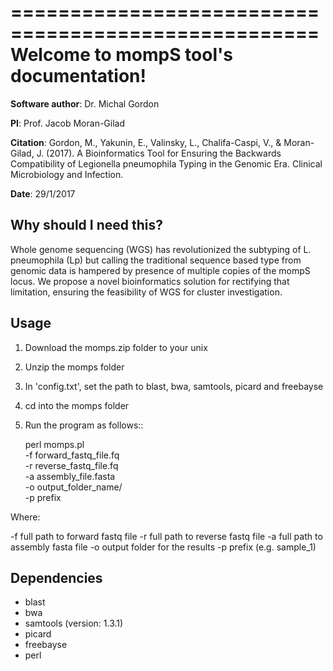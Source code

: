 ====================================================
Welcome to mompS tool's documentation!
====================================================

**Software author**: Dr. Michal Gordon

**PI**: Prof. Jacob Moran-Gilad

**Citation**: Gordon, M., Yakunin, E., Valinsky, L., Chalifa-Caspi, V., & Moran-Gilad, J. (2017). A Bioinformatics Tool for Ensuring the Backwards Compatibility of Legionella pneumophila Typing in the Genomic Era. Clinical Microbiology and Infection.‏‏

**Date**:   29/1/2017

Why should I need this?
-------------------------

Whole genome sequencing (WGS) has revolutionized the subtyping of L. pneumophila (Lp) but calling the traditional sequence based type from genomic data is hampered by presence of multiple copies of the mompS locus. We propose a novel bioinformatics solution for rectifying that limitation, ensuring the feasibility of WGS for cluster investigation. 

Usage
---------

1. Download the momps.zip folder to your unix
2. Unzip the momps folder
3. In 'config.txt', set the path to blast, bwa, samtools, picard and freebayse
4. cd into the momps folder
5. Run the program as follows::

    perl momps.pl   \
        -f forward_fastq_file.fq   \
        -r reverse_fastq_file.fq   \
        -a assembly_file.fasta   \
        -o output_folder_name/ \
        -p prefix
        
    
Where:

-f        full path to forward fastq file
-r        full path to reverse fastq file
-a        full path to assembly fasta file
-o        output folder for the results
-p        prefix (e.g. sample_1)

Dependencies
-------------


* blast
* bwa
* samtools (version: 1.3.1)
* picard
* freebayse
* perl
